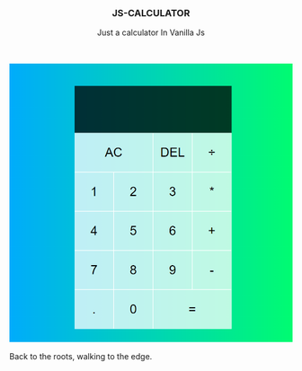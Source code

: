 <br/>
<p align="center">
  <h3 align="center">JS-CALCULATOR</h3>

  <p align="center">
    Just a calculator In Vanilla Js
    <br/>
    <br/>
  </p>
</p>


## 

![Screen Shot](pic.png)

Back to the roots, walking to the edge.

